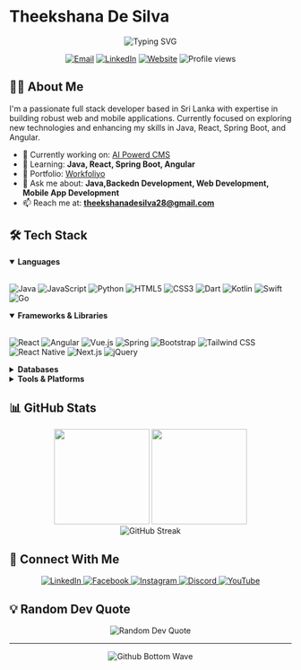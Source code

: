 # Theekshana De Silva

<div align="center">
  <img src="https://readme-typing-svg.herokuapp.com?font=Fira+Code&pause=1000&color=0E75B6&center=true&vCenter=true&random=false&width=435&lines=Full+Stack+Developer;Java+Enthusiast,Backend+Enthusiast;DevOps+Enthusiast;Mobile+App+Developer" alt="Typing SVG" />

  <p>
    <a href="mailto:theekshanadesilva28@gmail.com"><img src="https://img.shields.io/badge/Email-theekshanadesilva28-D14836?style=flat-square&logo=gmail&logoColor=white" alt="Email" /></a>
    <a href="https://linkedin.com/in/theekdesilva23"><img src="https://img.shields.io/badge/LinkedIn-theekdesilva23-0077B5?style=flat-square&logo=linkedin&logoColor=white" alt="LinkedIn" /></a>
    <a href="http://theekshanadesilva.great-site.net/?i=2"><img src="https://img.shields.io/badge/Portfolio-Website-4285F4?style=flat-square&logo=google-chrome&logoColor=white" alt="Website" /></a>
    <img src="https://komarev.com/ghpvc/?username=theek23&style=flat-square&color=0e75b6" alt="Profile views" />
  </p>
</div>

## 👨‍💻 About Me

I'm a passionate full stack developer based in Sri Lanka with expertise in building robust web and mobile applications. Currently focused on exploring new technologies and enhancing my skills in Java, React, Spring Boot, and Angular.

- 🔭 Currently working on: [AI Powerd CMS](https://github.com/theek23/cms-platform-frontend)
- 🌱 Learning: **Java, React, Spring Boot, Angular**
- 💼 Portfolio: [Workfoliyo](https://theek23.github.io/workfoliyo/)
- 💬 Ask me about: **Java,Backedn Development, Web Development, Mobile App Development**
- 📫 Reach me at: **theekshanadesilva28@gmail.com**

## 🛠️ Tech Stack

<details open>
<summary><b>Languages</b></summary>
<br>
<p>
  <img src="https://img.shields.io/badge/Java-ED8B00?style=for-the-badge&logo=openjdk&logoColor=white" alt="Java" />
  <img src="https://img.shields.io/badge/JavaScript-F7DF1E?style=for-the-badge&logo=javascript&logoColor=black" alt="JavaScript" />
  <img src="https://img.shields.io/badge/Python-3776AB?style=for-the-badge&logo=python&logoColor=white" alt="Python" />
  <img src="https://img.shields.io/badge/HTML5-E34F26?style=for-the-badge&logo=html5&logoColor=white" alt="HTML5" />
  <img src="https://img.shields.io/badge/CSS3-1572B6?style=for-the-badge&logo=css3&logoColor=white" alt="CSS3" />
  <img src="https://img.shields.io/badge/Dart-0175C2?style=for-the-badge&logo=dart&logoColor=white" alt="Dart" />
  <img src="https://img.shields.io/badge/Kotlin-0095D5?style=for-the-badge&logo=kotlin&logoColor=white" alt="Kotlin" />
  <img src="https://img.shields.io/badge/Swift-FA7343?style=for-the-badge&logo=swift&logoColor=white" alt="Swift" />
  <img src="https://img.shields.io/badge/Go-00ADD8?style=for-the-badge&logo=go&logoColor=white" alt="Go" />
</p>
</details>

<details open>
<summary><b>Frameworks & Libraries</b></summary>
<br>
<p>
  <img src="https://img.shields.io/badge/React-20232A?style=for-the-badge&logo=react&logoColor=61DAFB" alt="React" />
  <img src="https://img.shields.io/badge/Angular-DD0031?style=for-the-badge&logo=angular&logoColor=white" alt="Angular" />
  <img src="https://img.shields.io/badge/Vue.js-35495E?style=for-the-badge&logo=vue.js&logoColor=4FC08D" alt="Vue.js" />
  <img src="https://img.shields.io/badge/Spring-6DB33F?style=for-the-badge&logo=spring&logoColor=white" alt="Spring" />
  <img src="https://img.shields.io/badge/Bootstrap-563D7C?style=for-the-badge&logo=bootstrap&logoColor=white" alt="Bootstrap" />
  <img src="https://img.shields.io/badge/Tailwind_CSS-38B2AC?style=for-the-badge&logo=tailwind-css&logoColor=white" alt="Tailwind CSS" />
  <img src="https://img.shields.io/badge/React_Native-20232A?style=for-the-badge&logo=react&logoColor=61DAFB" alt="React Native" />
  <img src="https://img.shields.io/badge/Next.js-000000?style=for-the-badge&logo=next.js&logoColor=white" alt="Next.js" />
  <img src="https://img.shields.io/badge/jQuery-0769AD?style=for-the-badge&logo=jquery&logoColor=white" alt="jQuery" />
</p>
</details>

<details>
<summary><b>Databases</b></summary>
<br>
<p>
  <img src="https://img.shields.io/badge/MySQL-005C84?style=for-the-badge&logo=mysql&logoColor=white" alt="MySQL" />
  <img src="https://img.shields.io/badge/MongoDB-4EA94B?style=for-the-badge&logo=mongodb&logoColor=white" alt="MongoDB" />
  <img src="https://img.shields.io/badge/MariaDB-003545?style=for-the-badge&logo=mariadb&logoColor=white" alt="MariaDB" />
  <img src="https://img.shields.io/badge/Oracle-F80000?style=for-the-badge&logo=oracle&logoColor=white" alt="Oracle" />
  <img src="https://img.shields.io/badge/Firebase-FFCA28?style=for-the-badge&logo=firebase&logoColor=black" alt="Firebase" />
</p>
</details>

<details>
<summary><b>Tools & Platforms</b></summary>
<br>
<p>
  <img src="https://img.shields.io/badge/Docker-2496ED?style=for-the-badge&logo=docker&logoColor=white" alt="Docker" />
  <img src="https://img.shields.io/badge/Git-F05032?style=for-the-badge&logo=git&logoColor=white" alt="Git" />
  <img src="https://img.shields.io/badge/Postman-FF6C37?style=for-the-badge&logo=postman&logoColor=white" alt="Postman" />
  <img src="https://img.shields.io/badge/Jira-0052CC?style=for-the-badge&logo=jira&logoColor=white" alt="Jira" />
  <img src="https://img.shields.io/badge/Figma-F24E1E?style=for-the-badge&logo=figma&logoColor=white" alt="Figma" />
  <img src="https://img.shields.io/badge/Adobe_XD-470137?style=for-the-badge&logo=adobe-xd&logoColor=FF61F6" alt="Adobe XD" />
  <img src="https://img.shields.io/badge/Adobe_Photoshop-31A8FF?style=for-the-badge&logo=adobe-photoshop&logoColor=white" alt="Adobe Photoshop" />
  <img src="https://img.shields.io/badge/Android-3DDC84?style=for-the-badge&logo=android&logoColor=white" alt="Android" />
  <img src="https://img.shields.io/badge/iOS-000000?style=for-the-badge&logo=ios&logoColor=white" alt="iOS" />
</p>
</details>

## 📊 GitHub Stats

<div align="center">
  <img src="https://github-readme-stats.vercel.app/api?username=theek23&show_icons=true&theme=tokyonight&hide_border=true&count_private=true" height="170px" />
  <img src="https://github-readme-stats.vercel.app/api/top-langs/?username=theek23&theme=tokyonight&hide_border=true&layout=compact" height="170px" />
</div>

<div align="center">
  <img src="https://github-readme-streak-stats.herokuapp.com/?user=theek23&theme=tokyonight&hide_border=true" alt="GitHub Streak" />
</div>

## 🔗 Connect With Me

<div align="center">
  <a href="https://linkedin.com/in/theekdesilva23" target="_blank">
    <img src="https://img.shields.io/badge/LinkedIn-%230077B5.svg?style=for-the-badge&logo=linkedin&logoColor=white" alt="LinkedIn" />
  </a>
  <a href="https://facebook.com/theek28" target="_blank">
    <img src="https://img.shields.io/badge/Facebook-%231877F2.svg?style=for-the-badge&logo=Facebook&logoColor=white" alt="Facebook" />
  </a>
  <a href="https://instagram.com/theek_23" target="_blank">
    <img src="https://img.shields.io/badge/Instagram-%23E4405F.svg?style=for-the-badge&logo=Instagram&logoColor=white" alt="Instagram" />
  </a>
  <a href="https://discord.gg/Theekshana#3172" target="_blank">
    <img src="https://img.shields.io/badge/Discord-%237289DA.svg?style=for-the-badge&logo=discord&logoColor=white" alt="Discord" />
  </a>
  <a href="https://youtube.com/@@theekshanadesilva6666" target="_blank">
    <img src="https://img.shields.io/badge/YouTube-%23FF0000.svg?style=for-the-badge&logo=YouTube&logoColor=white" alt="YouTube" />
  </a>
</div>

## 💡 Random Dev Quote

<div align="center">
  <img src="https://quotes-github-readme.vercel.app/api?type=horizontal&theme=tokyonight" alt="Random Dev Quote" />
</div>

---

<div align="center">
  <img src="https://raw.githubusercontent.com/mayhemantt/mayhemantt/Update/svg/Bottom.svg" alt="Github Bottom Wave" />
</div>
